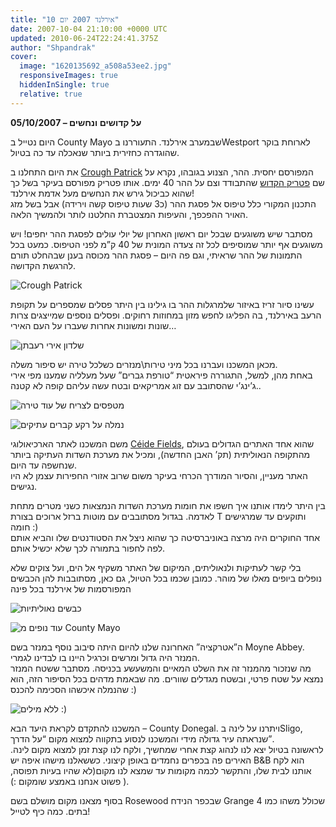 ```yaml
---
title: "אירלנד 2007 יום 10"
date: 2007-10-04 21:10:00 +0000 UTC
updated: 2010-06-24T22:24:41.375Z
author: "Shpandrak"
cover:
  image: "1620135692_a508a53ee2.jpg"
  responsiveImages: true
  hiddenInSingle: true
  relative: true
---
```


**05/10/2007 – על קדושים ונחשים**

היום נטייל ב County Mayo שבמערב אירלנד. התעוררנו בWestport לארוחת בוקר שהוגדרה כחזירית ביותר שנאכלה עד כה בטיול.

את היום התחלנו ב [Crough Patrick](http://en.wikipedia.org/wiki/Croagh_Patrick) המפורסם יחסית. ההר, הצנוע בגובהו, נקרא על שם [פטריק הקדוש](http://en.wikipedia.org/wiki/Saint_Patrick) שהתבודד וצם על ההר 40 ימים. אותו פטריק מפורסם בעיקר בשל כך שהוא כביכול גירש את הנחשים מעל אדמת אירלנד!  
התכנון המקורי כלל טיפוס אל פסגת ההר (כ3 שעות טיפוס קשה וירידה) אבל בשל מזג האויר ההפכפך, והעיפות המצטברת החלטנו לותר ולהמשיך הלאה.

מסתבר שיש משוגעים שבכל יום ראשון האחרון של יולי עולים לפסגת ההר יחפים! ויש משוגעים אף יותר שמוסיפים לכל זה צעדה המונית של 40 ק”מ לפני הטיפוס. כמעט בכל התמונות של ההר שראיתי, וגם פה היום – פסגת ההר מכוסה בענן שבהחלט תורם להרגשת הקדושה.

![](1619948034_b6dac2a88d.jpg "Crough Patrick")



עשינו סיור זריז באיזור שלמרגלות ההר בו גילינו בין היתר פסלים שמספרים על תקופת הרעב באירלנד, בה הפליגו לחפש מזון במחוזות רחוקים. ופסלים נוספים שמייצגים צרות שונות ומשונות אחרות שעברו על העם האירי…



![](1619871720_835c6afdb3.jpg "שלדון אירי רעבתן")

מכאן המשכנו ועברנו בכל מיני טירות\\מנזרים כשלכל טירה יש סיפור משלה.  
באחת מהן, למשל, התגוררה פיראטית “טורפת גברים” שעל מעלליה שמענו מפי אירי ג’ינג’י שהסתובב עם זוג אמריקאים ובטח עשה עליהם קופה לא קטנה..



![](1619293919_012fb7db31.jpg "מטפסים לצריח של עוד טירה")



![](1620135692_a508a53ee2.jpg "נמלה על רקע קברים עתיקים")

משם המשכנו לאתר הארכיאולוגי [Céide Fields](http://en.wikipedia.org/wiki/C%C3%A9ide_Fields), שהוא אחד האתרים הגדולים בעולם מהתקופה הנאוליתית (תק’ האבן החדשה), ומכיל את מערכת השדות העתיקה ביותר שנחשפה עד היום.  
האתר מעניין, והסיור המודרך הכרחי בעיקר משום שרוב אזורי החפירות עצמן לא היו נגישים.

בין היתר לימדו אותנו איך חשפו את חומות מערכת השדות הנמצאות כשני מטרים מתחת לאדמה. בגדול מסתובבים עם מוטות ברזל ארוכים בצורת T ותוקעים עד שמרגישים חומה :)  
אחד החוקרים היה מרצה באוניברסיטה כך שהוא ניצל את הסטודנטים שלו והביא אותם לפה לחפור בתמורה לכך שלא יכשיל אותם.

בלי קשר לעתיקות ולנאוליתים, המיקום של האתר משקיף אל הים, ועל צוקים שלא נופלים ביופים מאלו של מוהר. כמובן שכמו בכל הטיול, גם כאן, מסתובבות להן הכבשים המפורסמות של אירלנד בכל פינה

![](1619452003_5e48b6ba8c.jpg "כבשים נאוליתיות")



![](1620219840_b978f8bc31.jpg "עוד נופים מ County Mayo")

ה”אטרקציה” האחרונה שלנו להיום היתה סיבוב נוסף במנזר בשם Moyne Abbey. המנזר היה גדול ומרשים וכרגיל היינו בו לבדינו לגמרי.  
מה שנזכור מהמנזר זה את השלט המאיים והמשעשע בכניסה. מסתבר ששטח המנזר נמצא על שטח פרטי, ובשטח מגדלים שוורים. מה שבאמת מדהים בכל הסיפור הזה, הוא שהנמלה איכשהו הסכימה להכנס :)  


![](2057189152_2bcaa969ef.jpg "ללא מילים :)")

המשכנו להתקדם לקראת היעד הבא – County Donegal. ויתרנו על לינה בSligo, שנראתה עיר גדולה מידי והמשכנו לנסוע בתקווה למצוא מקום “על הדרך”.  
לראשונה בטיול יצא לנו לנהוג קצת אחרי שמחשיך, ולקח לנו קצת זמן למצוא מקום לינה. האירים פה בכפרים נחמדים באופן קיצוני. כששאלנו מישהו איפה יש B&amp;B הוא לקח אותנו לבית שלו, והתקשר לכמה מקומות עד שמצא לנו מקום(לא שהיו בעיות תפוסה, פשוט אנחנו באמצע שומקום :) ).

בסוף מצאנו מקום מושלם בשם Rosewood שבכפר הנידח Grange שכולל משהו כמו 4 בתים. כמה כיף לטייל!
